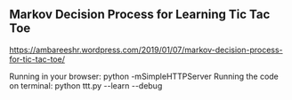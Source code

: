 ## Markov Decision Process for Learning Tic Tac Toe


https://ambareeshr.wordpress.com/2019/01/07/markov-decision-process-for-tic-tac-toe/

Running in your browser: python -mSimpleHTTPServer
Running the code on terminal: python ttt.py --learn --debug
